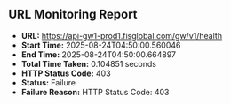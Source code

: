 ## URL Monitoring Report

- **URL:** https://api-gw1-prod1.fisglobal.com/gw/v1/health
- **Start Time:** 2025-08-24T04:50:00.560046
- **End Time:** 2025-08-24T04:50:00.664897
- **Total Time Taken:** 0.104851 seconds
- **HTTP Status Code:** 403
- **Status:** Failure
- **Failure Reason:** HTTP Status Code: 403
